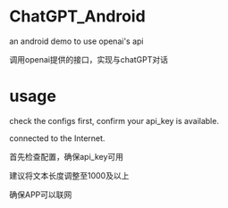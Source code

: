 # ChatGPT_Android
an android demo to use openai's api

调用openai提供的接口，实现与chatGPT对话

# usage
check the configs first, confirm your api_key is available.

connected to the Internet.

首先检查配置，确保api_key可用

建议将文本长度调整至1000及以上

确保APP可以联网
